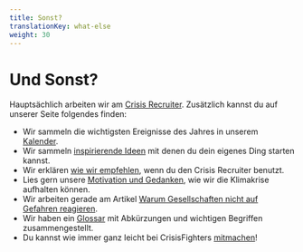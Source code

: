 ```yaml
---
title: Sonst?
translationKey: what-else
weight: 30
---
```


# Und Sonst?

Hauptsächlich arbeiten wir am [Crisis Recruiter](/recruiter). Zusätzlich kannst du auf unserer Seite folgendes finden:

* Wir sammeln die wichtigsten Ereignisse des Jahres in unserem [Kalender](calendar).
* Wir sammeln [inspirierende Ideen](ideas) mit denen du dein eigenes Ding starten kannst.
* Wir erklären [wie wir empfehlen](how-we-recommend), wenn du den Crisis Recruiter benutzt.
* Lies gern unsere [Motivation und Gedanken](motivation), wie wir die Klimakrise aufhalten können.
* Wir arbeiten gerade am Artikel [Warum Gesellschaften nicht auf Gefahren reagieren](why-societies-fail).
* Wir haben ein [Glossar](glossary) mit Abkürzungen und wichtigen Begriffen zusammengestellt.
* Du kannst wie immer ganz leicht bei CrisisFighters [mitmachen](/contribute)!
